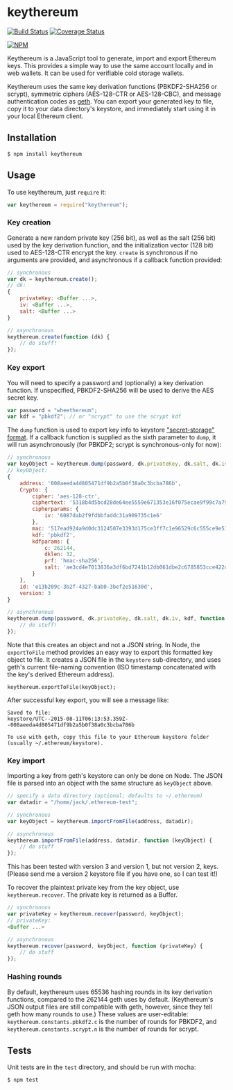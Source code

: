 keythereum
==========

[![Build Status](https://travis-ci.org/AugurProject/keythereum.svg?branch=master)](https://travis-ci.org/AugurProject/keythereum)
[![Coverage Status](https://coveralls.io/repos/AugurProject/keythereum/badge.svg?branch=master&service=github)](https://coveralls.io/github/AugurProject/keythereum?branch=master)

[![NPM](https://nodei.co/npm/keythereum.png)](https://nodei.co/npm/keythereum/)

Keythereum is a JavaScript tool to generate, import and export Ethereum keys.  This provides a simple way to use the same account locally and in web wallets.  It can be used for verifiable cold storage wallets.

Keythereum uses the same key derivation functions (PBKDF2-SHA256 or scrypt), symmetric ciphers (AES-128-CTR or AES-128-CBC), and message authentication codes as [geth](https://github.com/ethereum/go-ethereum).  You can export your generated key to file, copy it to your data directory's keystore, and immediately start using it in your local Ethereum client.

Installation
------------

    $ npm install keythereum

Usage
-----

To use keythereum, just `require` it:
```javascript
var keythereum = require("keythereum");
```

### Key creation

Generate a new random private key (256 bit), as well as the salt (256 bit) used by the key derivation function, and the initialization vector (128 bit) used to AES-128-CTR encrypt the key.  `create` is synchronous if no arguments are provided, and asynchronous if a callback function provided:
```javascript
// synchronous
var dk = keythereum.create();
// dk:
{
    privateKey: <Buffer ...>,
    iv: <Buffer ...>,
    salt: <Buffer ...>
}

// asynchronous
keythereum.create(function (dk) {
    // do stuff!
});
```

### Key export

You will need to specify a password and (optionally) a key derivation function.  If unspecified, PBKDF2-SHA256 will be used to derive the AES secret key.
```javascript
var password = "wheethereum";
var kdf = "pbkdf2"; // or "scrypt" to use the scrypt kdf
```
The `dump` function is used to export key info to keystore ["secret-storage" format](https://github.com/ethereum/wiki/wiki/Web3-Secret-Storage-Definition).  If a callback function is supplied as the sixth parameter to `dump`, it will run asynchronously (for PBKDF2; scrypt is synchronous-only for now):
```javascript
// synchronous
var keyObject = keythereum.dump(password, dk.privateKey, dk.salt, dk.iv, kdf);
// keyObject:
{
    address: '008aeeda4d805471df9b2a5b0f38a0c3bcba786b',
    Crypto: {
        cipher: 'aes-128-ctr',
        ciphertext: '5318b4d5bcd28de64ee5559e671353e16f075ecae9f99c7a79a38af5f869aa46',
        cipherparams: {
            iv: '6087dab2f9fdbbfaddc31a909735c1e6'
        },
        mac: '517ead924a9d0dc3124507e3393d175ce3ff7c1e96529c6c555ce9e51205e9b2',
        kdf: 'pbkdf2',
        kdfparams: {
            c: 262144,
            dklen: 32,
            prf: 'hmac-sha256',
            salt: 'ae3cd4e7013836a3df6bd7241b12db061dbe2c6785853cce422d148a624ce0bd'
        }
    },
    id: 'e13b209c-3b2f-4327-bab0-3bef2e51630d',
    version: 3
}

// asynchronous
keythereum.dump(password, dk.privateKey, dk.salt, dk.iv, kdf, function (keyObject) {
    // do stuff!
});

```
Note that this creates an object and not a JSON string.  In Node, the `exportToFile` method provides an easy way to export this formatted key object to file.  It creates a JSON file in the `keystore` sub-directory, and uses geth's current file-naming convention (ISO timestamp concatenated with the key's derived Ethereum address).
```
keythereum.exportToFile(keyObject);
```
After successful key export, you will see a message like:
```
Saved to file:
keystore/UTC--2015-08-11T06:13:53.359Z--008aeeda4d805471df9b2a5b0f38a0c3bcba786b

To use with geth, copy this file to your Ethereum keystore folder
(usually ~/.ethereum/keystore).
```

### Key import

Importing a key from geth's keystore can only be done on Node.  The JSON file is parsed into an object with the same structure as `keyObject` above.
```javascript
// specify a data directory (optional; defaults to ~/.ethereum)
var datadir = "/home/jack/.ethereum-test";

// synchronous
var keyObject = keythereum.importFromFile(address, datadir);

// asynchronous
keythereum.importFromFile(address, datadir, function (keyObject) {
    // do stuff
});
```
This has been tested with version 3 and version 1, but not version 2, keys.  (Please send me a version 2 keystore file if you have one, so I can test it!)

To recover the plaintext private key from the key object, use `keythereum.recover`.  The private key is returned as a Buffer.
```javascript
// synchronous
var privateKey = keythereum.recover(password, keyObject);
// privateKey:
<Buffer ...>

// asynchronous
keythereum.recover(password, keyObject, function (privateKey) {
    // do stuff
});
```

### Hashing rounds

By default, keythereum uses 65536 hashing rounds in its key derivation functions, compared to the 262144 geth uses by default.  (Keythereum's JSON output files are still compatible with geth, however, since they tell geth how many rounds to use.)  These values are user-editable: `keythereum.constants.pbkdf2.c` is the number of rounds for PBKDF2, and `keythereum.constants.scrypt.n` is the number of rounds for scrypt.

Tests
-----

Unit tests are in the `test` directory, and should be run with mocha:

    $ npm test
